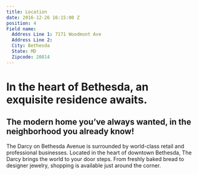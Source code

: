 ```yaml
---
title: Location
date: 2016-12-26 16:15:00 Z
position: 4
Field name:
  Address Line 1: 7171 Woodmont Ave
  Address Line 2: 
  City: Bethesda
  State: MD
  Zipcode: 20814
---
```


# In the heart of Bethesda, an exquisite residence awaits.

## The modern home you’ve always wanted, in the neighborhood you already know!

The Darcy on Bethesda Avenue is surrounded by world-class retail and professional businesses. Located in the heart of downtown Bethesda, The Darcy brings the world to your door steps. From freshly baked bread to designer jewelry, shopping is available just around the corner.
